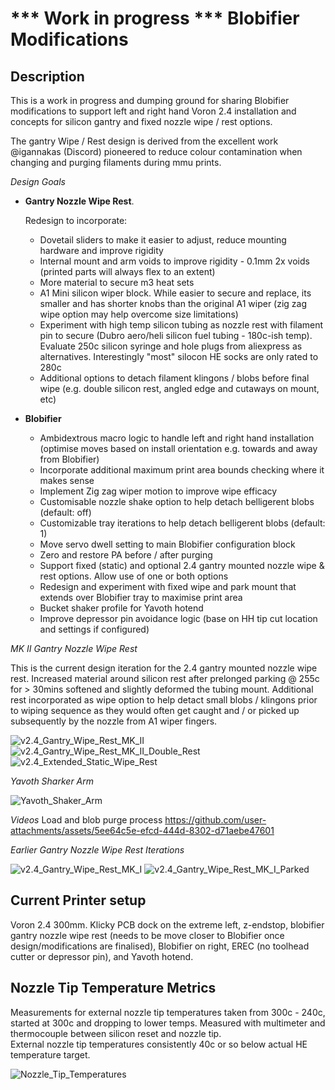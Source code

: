 # *** Work in progress ***  Blobifier Modifications

## Description

This is a work in progress and dumping ground for sharing Blobifier modifications to support left and right hand Voron 2.4 installation and concepts for silicon gantry and fixed nozzle wipe / rest options.

The gantry Wipe / Rest design is derived from the excellent work @igannakas (Discord) pioneered to reduce colour contamination when changing and purging filaments during mmu prints.<br />


*Design Goals*

- **Gantry Nozzle Wipe Rest**.

  Redesign to incorporate:
  - Dovetail sliders to make it easier to adjust, reduce mounting hardware and improve rigidity
  - Internal mount and arm voids to improve rigidity - 0.1mm 2x voids (printed parts will always flex to an extent)
  - More material to secure m3 heat sets
  - A1 Mini silicon wiper block. While easier to secure and replace, its smaller and has shorter knobs than the original A1 wiper (zig zag wipe option may help overcome size limitations)
  - Experiment with high temp silicon tubing as nozzle rest with filament pin to secure (Dubro aero/heli silicon fuel tubing - 180c-ish temp). Evaluate 250c silicon syringe and hole plugs from aliexpress as alternatives. Interestingly "most" silocon HE socks are only rated to 280c
  - Additional options to detach filament klingons / blobs before final wipe (e.g. double silicon rest, angled edge and cutaways on mount, etc)  
 
- **Blobifier**
  - Ambidextrous macro logic to handle left and right hand installation (optimise moves based on install orientation e.g. towards and away from Blobifier)
  - Incorporate additional maximum print area bounds checking where it makes sense 
  - Implement Zig zag wiper motion to improve wipe efficacy
  - Customisable nozzle shake option to help detach belligerent blobs (default: off)
  - Customizable tray iterations to help detach belligerent blobs (default: 1)
  - Move servo dwell setting to main Blobifier configuration block
  - Zero and restore PA before / after purging 
  - Support fixed (static) and optional 2.4 gantry mounted nozzle wipe & rest options. Allow use of one or both options
  - Redesign and experiment with fixed wipe and park mount that extends over Blobifier tray to maximise print area
  - Bucket shaker profile for Yavoth hotend
  - Improve depressor pin avoidance logic (base on HH tip cut location and settings if configured)

*MK II Gantry Nozzle Wipe Rest* 

This is the current design iteration for the 2.4 gantry mounted nozzle wipe rest. Increased material around silicon rest after prelonged parking @ 255c for > 30mins softened and slightly deformed the tubing mount.
Additional rest incorporated as wipe option to help detact small blobs / klingons prior to wiping sequence as they would often get caught and / or picked up subsequently by the nozzle from A1 wiper fingers.

![v2.4_Gantry_Wipe_Rest_MK_II](images/v2.4_Gantry_Wipe_Rest_MK_II.png)
![v2.4_Gantry_Wipe_Rest_MK_II_Double_Rest](images/v2.4_Gantry_Wipe_Rest_MK_II_Double_Rest.png)
![v2.4_Extended_Static_Wipe_Rest](images/v2.4_Extended_Static_Wipe_Rest.png)

*Yavoth Sharker Arm*

![Yavoth_Shaker_Arm](images/Yavoth_Shaker_Arm.png)

*Videos*
Load and blob purge process 
https://github.com/user-attachments/assets/5ee64c5e-efcd-444d-8302-d71aebe47601


*Earlier Gantry Nozzle Wipe Rest Iterations* 

![v2.4_Gantry_Wipe_Rest_MK_I](images/v2.4_Gantry_Wipe_Rest_MK_I.png)
![v2.4_Gantry_Wipe_Rest_MK_I_Parked](images/v2.4_Gantry_Wipe_Rest_MK_I_Parked.png)


## Current Printer setup
Voron 2.4 300mm. Klicky PCB dock on the extreme left, z-endstop, blobifier gantry nozzle wipe rest (needs to be move closer to Blobifier once design/modifications are finalised), Blobifier on right, EREC (no toolhead cutter or depressor pin), and Yavoth hotend.

## Nozzle Tip Temperature Metrics
Measurements for external nozzle tip temperatures taken from 300c - 240c, started at 300c and dropping to lower temps.  Measured with multimeter and thermocouple between silicon reset and nozzle tip. <br />
External nozzle tip temperatures consistently 40c or so below actual HE temperature target.

![Nozzle_Tip_Temperatures](images/Nozzle_Tip_Temperatures.png)

